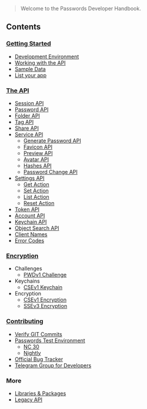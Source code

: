 > Welcome to the Passwords Developer Handbook.

## Contents
### [Getting Started](./Getting-Started)
- [Development Environment](https://git.mdns.eu/nextcloud/passwords/blob/master/CONTRIBUTING.md)
- [Working with the API](./Getting-Started/Working-with-the-API)
- [Sample Data](./Getting-Started/Sample-Data)
- [List your app](./App-Requirements)

### [The API](./Api)
- [Session API](./Api/Session-Api)
- [Password API](./Api/Password-Api)
- [Folder API](./Api/Folder-Api)
- [Tag API](./Api/Tag-Api)
- [Share API](./Api/Share-Api)
- [Service API](./Api/Service-Api)
   - [Generate Password API](./Api/Service-API/Generate-Password-API)
   - [Favicon API](./Api/Service-API/Favicon-API)
   - [Preview API](./Api/Service-API/Preview-API)
   - [Avatar API](./Api/Service-API/Avatar-API)
   - [Hashes API](./Api/Service-API/Hashes-API)
   - [Password Change API](./Api/Service-API/Password-Change-API)
- [Settings API](./Api/Settings-Api)
    - [Get Action](./Api/Settings-API/Settings-Get-Action)
    - [Set Action](./Api/Settings-API/Settings-Set-Action)
    - [List Action](./Api/Settings-API/Settings-List-Action)
    - [Reset Action](./Api/Settings-API/Settings-Reset-Action)
- [Token API](./Api/Token-Api)
- [Account API](./Api/Account-Api)
- [Keychain API](./Api/Keychain-Api)
- [Object Search API](./Api/Object-Search)
- [Client Names](./Api/Client-Names)
- [Error Codes](./Api/Error-Codes)

### [Encryption](./Encryption)
- Challenges
  - [PWDv1 Challenge](./Encryption/PWDv1Challenge)
- Keychains
  - [CSEv1 Keychain](./Encryption/CSEv1Keychain)
- Encryption
  - [CSEv1 Encryption](./Encryption/CSEv1Encryption)
  - [SSEv3 Encryption](./Encryption/SSEv3Encryption)

### [Contributing](https://git.mdns.eu/nextcloud/passwords/blob/master/CONTRIBUTING.md)
- [Verify GIT Commits](./Contributing/Verify-Git-Commits)
- [Passwords Test Environment](https://test.passwordsapp.org/info.html)
   - [NC 30](https://nc30.passwordsapp.org/info.html)
   - [Nightly](https://next.passwordsapp.org/info.html)
- [Official Bug Tracker](https://github.com/marius-wieschollek/passwords/issues)
- [Telegram Group for Developers](https://t.me/nc_passwords/3826)

### More
- [Libraries & Packages](./Libraries)
- [Legacy API](./Api/Legacy-Api)